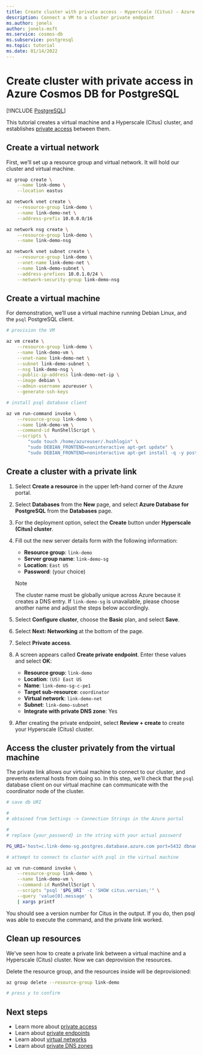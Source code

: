 ```yaml
---
title: Create cluster with private access - Hyperscale (Citus) - Azure Database for PostgreSQL
description: Connect a VM to a cluster private endpoint
ms.author: jonels
author: jonels-msft
ms.service: cosmos-db
ms.subservice: postgresql
ms.topic: tutorial
ms.date: 01/14/2022
---
```


# Create cluster with private access in Azure Cosmos DB for PostgreSQL

[!INCLUDE [PostgreSQL](../includes/appliesto-postgresql.md)]

This tutorial creates a virtual machine and a Hyperscale (Citus) cluster,
and establishes [private access](concepts-private-access.md) between
them.

## Create a virtual network

First, we’ll set up a resource group and virtual network. It will hold our
cluster and virtual machine.

```sh
az group create \
	--name link-demo \
	--location eastus

az network vnet create \
	--resource-group link-demo \
	--name link-demo-net \
	--address-prefix 10.0.0.0/16

az network nsg create \
	--resource-group link-demo \
	--name link-demo-nsg

az network vnet subnet create \
	--resource-group link-demo \
	--vnet-name link-demo-net \
	--name link-demo-subnet \
	--address-prefixes 10.0.1.0/24 \
	--network-security-group link-demo-nsg
```

## Create a virtual machine

For demonstration, we’ll use a virtual machine running Debian Linux, and the
`psql` PostgreSQL client.

```sh
# provision the VM

az vm create \
	--resource-group link-demo \
	--name link-demo-vm \
	--vnet-name link-demo-net \
	--subnet link-demo-subnet \
	--nsg link-demo-nsg \
	--public-ip-address link-demo-net-ip \
	--image debian \
	--admin-username azureuser \
	--generate-ssh-keys

# install psql database client

az vm run-command invoke \
	--resource-group link-demo \
	--name link-demo-vm \
	--command-id RunShellScript \
	--scripts \
		"sudo touch /home/azureuser/.hushlogin" \
		"sudo DEBIAN_FRONTEND=noninteractive apt-get update" \
		"sudo DEBIAN_FRONTEND=noninteractive apt-get install -q -y postgresql-client"
```

## Create a cluster with a private link

1. Select **Create a resource** in the upper left-hand corner of the Azure portal.

2. Select **Databases** from the **New** page, and select **Azure Database for
   PostgreSQL** from the **Databases** page.

3. For the deployment option, select the **Create** button under **Hyperscale
   (Citus) cluster**.

4. Fill out the new server details form with the following information:

	- **Resource group**: `link-demo`
	- **Server group name**: `link-demo-sg`
	- **Location**: `East US`
	- **Password**: (your choice)

	> [!NOTE]
	>
	> The cluster name must be globally unique across Azure because it
	> creates a DNS entry. If `link-demo-sg` is unavailable, please choose
	> another name and adjust the steps below accordingly.

5. Select **Configure cluster**, choose the **Basic** plan, and select
   **Save**.

6. Select **Next: Networking** at the bottom of the page.

7. Select **Private access**.

8. A screen appears called **Create private endpoint**. Enter these values and
   select **OK**:

	- **Resource group**: `link-demo`
	- **Location**: `(US) East US`
	- **Name**: `link-demo-sg-c-pe1`
	- **Target sub-resource**: `coordinator`
	- **Virtual network**: `link-demo-net`
	- **Subnet**: `link-demo-subnet`
	- **Integrate with private DNS zone**: Yes

9. After creating the private endpoint, select **Review + create** to create
   your Hyperscale (Citus) cluster.

## Access the cluster privately from the virtual machine

The private link allows our virtual machine to connect to our cluster,
and prevents external hosts from doing so. In this step, we'll check that
the `psql` database client on our virtual machine can communicate with the
coordinator node of the cluster.

```sh
# save db URI

#
# obtained from Settings -> Connection Strings in the Azure portal

#
# replace {your_password} in the string with your actual password

PG_URI='host=c.link-demo-sg.postgres.database.azure.com port=5432 dbname=citus user=citus password={your_password} sslmode=require'

# attempt to connect to cluster with psql in the virtual machine

az vm run-command invoke \
	--resource-group link-demo \
	--name link-demo-vm \
	--command-id RunShellScript \
	--scripts "psql '$PG_URI' -c 'SHOW citus.version;'" \
	--query 'value[0].message' \
	| xargs printf
```

You should see a version number for Citus in the output. If you do, then psql
was able to execute the command, and the private link worked.

## Clean up resources

We've seen how to create a private link between a virtual machine and a
Hyperscale (Citus) cluster. Now we can deprovision the resources.

Delete the resource group, and the resources inside will be deprovisioned:

```sh
az group delete --resource-group link-demo

# press y to confirm
```

## Next steps

* Learn more about [private access](concepts-private-access.md)
* Learn about [private
  endpoints](../../private-link/private-endpoint-overview.md)
* Learn about [virtual
  networks](../../virtual-network/concepts-and-best-practices.md)
* Learn about [private DNS zones](../../dns/private-dns-overview.md)
